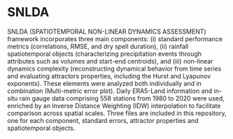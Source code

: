 # SNLDA
SNLDA (SPATIOTEMPORAL NON-LINEAR DYNAMICS ASSESSMENT) framework incorporates three main components: (i) standard performance metrics (correlations, RMSE, and dry spell duration), (ii) rainfall spatiotemporal objects (characterizing precipitation events through attributes such as volumes and start-end centroids), and (iii) non-linear dynamics complexity (reconstructing dynamical behavior from time series and evaluating attractors properties, including the Hurst and Lyapunov exponents). These elements were analyzed both individually and in combination (Multi-metric error plot). Daily ERA5-Land information and in-situ rain gauge data comprising 558 stations from 1980 to 2020 were used, enriched by an Inverse Distance Weighting (IDW) interpolation to facilitate comparison across spatial scales.
Three files are included in this repository, one for each component, standard errors, attractor properties and spatiotemporal objects.

